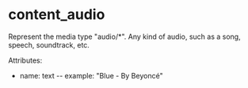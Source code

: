 # content_audio

Represent the media type "audio/*". Any kind of audio, such as a song, speech, soundtrack, etc.

Attributes:

* name: text -- example: "Blue - By Beyoncé"
